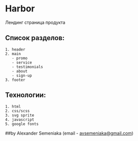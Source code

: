 # Harbor
  Лендинг страница продукта 
  ## Список разделов:
    1. header
    2. main
       - promo
       - service
       - testimonials
       - about
       - sign-up
    3. footer
   
   ## Технологии:
    1. html
    2. css/scss
    3. svg sprite
    4. javascript
    5. google fonts
    
   ##by Alexander Semeniaka (email - avsemeniaka@gmail.com)
